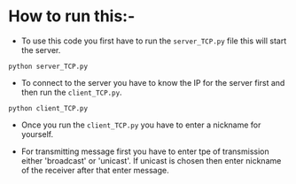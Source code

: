 # How to run this:-
- To use this code you first have to run the ```server_TCP.py``` file this will start the server.

``` 
python server_TCP.py
```

- To connect to the server you have to know the IP for the server first and then run the ```client_TCP.py```.


```
python client_TCP.py
```
- Once you run the ```client_TCP.py``` you have to enter a nickname for yourself.

- For transmitting message first you have to enter tpe of transmission either 'broadcast' or 'unicast'. If unicast is chosen then enter    nickname of the receiver after that enter message.
